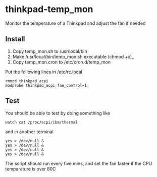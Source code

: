 thinkpad-temp_mon
=================

Monitor the temperature of a Thinkpad and adjust the fan if needed

Install
-------

1) Copy temp_mon.sh to /usr/local/bin
2) Make /usr/local/bin/temp_mon.sh executable (chmod +x)_
3) Copy temp_mon.cron to /etc/cron.d/temp_mon

Put the following lines in /etc/rc.local

    rmmod thinkpad_acpi
    modprobe thinkpad_acpi fan_control=1

Test
----

You should be able to test by doing something like

    watch cat /proc/acpi/ibm/thermal

and in another terminal

    yes > /dev/null &
    yes > /dev/null &
    yes > /dev/null &
    yes > /dev/null &

The script should run every five mins, and set the fan faster if the 
CPU temparature is over 80C
